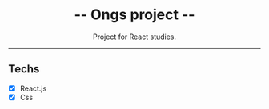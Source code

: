 <h1 align="center">
-- Ongs project --
</h1>

<p align="center">Project for React studies.</p>

<hr>

## Techs

- [x] React.js
- [x] Css
